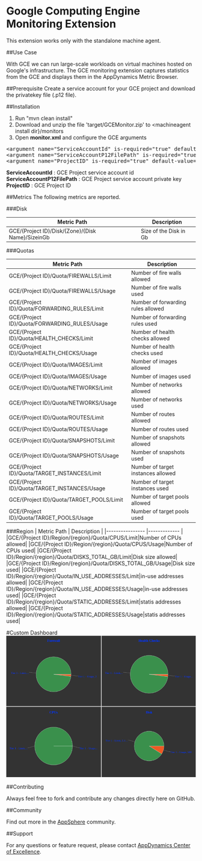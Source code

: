# Google Computing Engine Monitoring Extension

This extension works only with the standalone machine agent.

##Use Case

With GCE we can run large-scale workloads on virtual machines hosted on Google's infrastructure. The GCE monitoring extension captures statistics from the GCE and displays them in the AppDynamics Metric Browser.

##Prerequisite
Create a service account for your GCE project and download the privatekey file (.p12 file).

##Installation

1. Run "mvn clean install"
2. Download and unzip the file 'target/GCEMonitor.zip' to \<machineagent install dir\}/monitors
3. Open <b>monitor.xml</b> and configure the GCE arguments

<pre>
&lt;argument name="ServiceAccountId" is-required="true" default-value="556793072....@developer.gserviceaccount.com"  /&gt;
&lt;argument name="ServiceAccountP12FilePath" is-required="true" default-value="/home/.../GCE/privatekey.p12" /&gt;
&lt;argument name="ProjectID" is-required="true" default-value="appdynamics-gce" /&gt;
</pre>

<b>ServiceAccountId</b> : GCE Project service account id <br/>
<b>ServiceAccountP12FilePath</b> : GCE Project service account private key <br/>
<b>ProjectID</b> : GCE Project ID <br/>


##Metrics
The following metrics are reported.

###Disk

| Metric Path  | Description  |
|---------------- |------------- |
|GCE/{Project ID}/Disk/{Zone}/{Disk Name}/SizeinGb| Size of the Disk in Gb|

###Quotas

| Metric Path  | Description  |
|---------------- |------------- |
|GCE/{Project ID}/Quota/FIREWALLS/Limit| Number of fire walls allowed|
|GCE/{Project ID}/Quota/FIREWALLS/Usage| Number of fire walls used|
|GCE/{Project ID}/Quota/FORWARDING_RULES/Limit| Number of forwarding rules allowed|
|GCE/{Project ID}/Quota/FORWARDING_RULES/Usage| Number of forwarding rules used|
|GCE/{Project ID}/Quota/HEALTH_CHECKS/Limit| Number of health checks allowed|
|GCE/{Project ID}/Quota/HEALTH_CHECKS/Usage| Number of health checks used|
|GCE/{Project ID}/Quota/IMAGES/Limit| Number of images allowed|
|GCE/{Project ID}/Quota/IMAGES/Usage| Number of images used|
|GCE/{Project ID}/Quota/NETWORKS/Limit| Number of networks allowed|
|GCE/{Project ID}/Quota/NETWORKS/Usage| Number of networks used|
|GCE/{Project ID}/Quota/ROUTES/Limit| Number of routes allowed|
|GCE/{Project ID}/Quota/ROUTES/Usage| Number of routes used|
|GCE/{Project ID}/Quota/SNAPSHOTS/Limit| Number of snapshots allowed|
|GCE/{Project ID}/Quota/SNAPSHOTS/Usage| Number of snapshots used|
|GCE/{Project ID}/Quota/TARGET_INSTANCES/Limit| Number of target instances allowed|
|GCE/{Project ID}/Quota/TARGET_INSTANCES/Usage| Number of target instances used|
|GCE/{Project ID}/Quota/TARGET_POOLS/Limit| Number of target pools allowed|
|GCE/{Project ID}/Quota/TARGET_POOLS/Usage| Number of target pools used|


###Region
| Metric Path  | Description  |
|---------------- |------------- |
|GCE/{Project ID}/Region/{region}/Quota/CPUS/Limit|Number of CPUs allowed|
|GCE/{Project ID}/Region/{region}/Quota/CPUS/Usage|Number of CPUs used|
|GCE/{Project ID}/Region/{region}/Quota/DISKS_TOTAL_GB/Limit|Disk size allowed|
|GCE/{Project ID}/Region/{region}/Quota/DISKS_TOTAL_GB/Usage|Disk size used|
|GCE/{Project ID}/Region/{region}/Quota/IN_USE_ADDRESSES/Limit|in-use addresses allowed|
|GCE/{Project ID}/Region/{region}/Quota/IN_USE_ADDRESSES/Usage|in-use addresses used|
|GCE/{Project ID}/Region/{region}/Quota/STATIC_ADDRESSES/Limit|statis addresses allowed|
|GCE/{Project ID}/Region/{region}/Quota/STATIC_ADDRESSES/Usage|statis addresses used|

#Custom Dashboard
![](https://github.com/Appdynamics/gce-monitoring-extension/raw/master/gce_monitoring_extension.png)

##Contributing

Always feel free to fork and contribute any changes directly here on GitHub.

##Community

Find out more in the [AppSphere]() community.

##Support

For any questions or feature request, please contact [AppDynamics Center of Excellence](mailto:ace-request@appdynamics.com).
